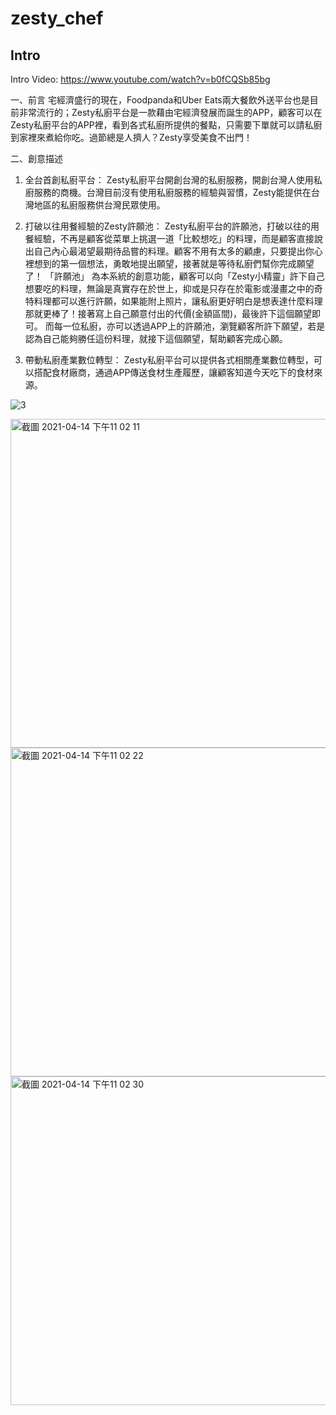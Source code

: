 # zesty_chef


## Intro
Intro Video: https://www.youtube.com/watch?v=b0fCQSb85bg

一、前言
宅經濟盛行的現在，Foodpanda和Uber Eats兩大餐飲外送平台也是目前非常流行的；Zesty私廚平台是一款藉由宅經濟發展而誕生的APP，顧客可以在Zesty私廚平台的APP裡，看到各式私廚所提供的餐點，只需要下單就可以請私廚到家裡來煮給你吃。過節總是人擠人？Zesty享受美食不出門！

二、創意描述
1.	全台首創私廚平台：
Zesty私廚平台開創台灣的私廚服務，開創台灣人使用私廚服務的商機。台灣目前沒有使用私廚服務的經驗與習慣，Zesty能提供在台灣地區的私廚服務供台灣民眾使用。

2.	打破以往用餐經驗的Zesty許願池：
Zesty私廚平台的許願池，打破以往的用餐經驗，不再是顧客從菜單上挑選一道「比較想吃」的料理，而是顧客直接說出自己內心最渴望最期待品嘗的料理。顧客不用有太多的顧慮，只要提出你心裡想到的第一個想法，勇敢地提出願望，接著就是等待私廚們幫你完成願望了！
「許願池」 為本系統的創意功能，顧客可以向「Zesty小精靈」許下自己想要吃的料理，無論是真實存在於世上，抑或是只存在於電影或漫畫之中的奇特料理都可以進行許願，如果能附上照片，讓私廚更好明白是想表達什麼料理那就更棒了！接著寫上自己願意付出的代價(金額區間)，最後許下這個願望即可。
而每一位私廚，亦可以透過APP上的許願池，瀏覽顧客所許下願望，若是認為自己能夠勝任這份料理，就接下這個願望，幫助顧客完成心願。

3.	帶動私廚產業數位轉型：
Zesty私廚平台可以提供各式相關產業數位轉型，可以搭配食材廠商，通過APP傳送食材生產履歷，讓顧客知道今天吃下的食材來源。

![3](https://user-images.githubusercontent.com/37991957/114732605-3de3b600-9d75-11eb-98e6-79417de8b274.jpg)


<img width="526" alt="截圖 2021-04-14 下午11 02 11" src="https://user-images.githubusercontent.com/37991957/114733017-91560400-9d75-11eb-9dfe-69239953e4c6.png">
<img width="526" alt="截圖 2021-04-14 下午11 02 22" src="https://user-images.githubusercontent.com/37991957/114733006-8ef3aa00-9d75-11eb-8d3e-6f179cfcbd8c.png">
<img width="526" alt="截圖 2021-04-14 下午11 02 30" src="https://user-images.githubusercontent.com/37991957/114732978-8ac78c80-9d75-11eb-8641-7a05cdd498cd.png">
